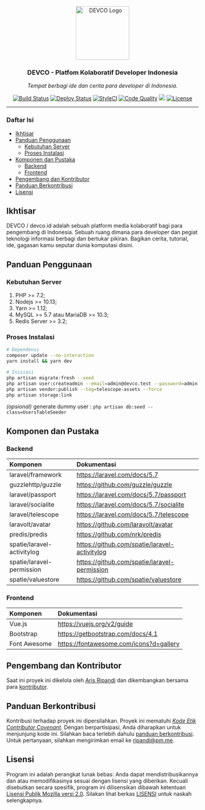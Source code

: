 <div align="center">
  <img alt="DEVCO Logo" src="https://image.flaticon.com/icons/svg/1312/1312124.svg" height="140" />
  <h3 align="center">DEVCO - Platfom Kolaboratif Developer Indonesia</h3>
  <p><em>Tempat berbagi ide dan cerita para developer di Indonesia.</em></p>
</div>

<p align="center">
  <a href="https://travis-ci.org/riipandi/devco"><img src="https://travis-ci.org/riipandi/devco.svg" alt="Build Status"></a>
  <a href="https://buddy.works/"><img src="https://app.buddy.works/ruhaycreative/devco/pipelines/pipeline/162534/badge.svg?token=d7c3e693bc482a0e18287637dd2d22e5545e4b8692ee9693373adc64036f922d" alt="Deploy Status"></a>
  <a href="https://github.styleci.io/repos/144719625"><img src="https://github.styleci.io/repos/144719625/shield?branch=master" alt="StyleCI"></a>
  <a href="https://scrutinizer-ci.com/g/riipandi/devco/?branch=master"><img src="https://scrutinizer-ci.com/g/riipandi/devco/badges/quality-score.png?b=master" alt="Code Quality"></a>
  <a href="https://codeclimate.com/github/riipandi/devco/maintainability"><img src="https://api.codeclimate.com/v1/badges/5b7c15adca5e099faa23/maintainability"></a>
  <a href="./LICENSE"><img src="https://img.shields.io/badge/License-MPL%202.0-brightgreen.svg" alt="License"></a>
</p>

---

### Daftar Isi
- [Ikhtisar](#ikhtisar)
- [Panduan Penggunaan](#panduan-penggunaan)
    - [Kebutuhan Server](#kebutuhan-server)
    - [Proses Instalasi](#proses-instalasi)
- [Komponen dan Pustaka](#komponen-dan-pustaka)
    - [Backend](#backend)
    - [Frontend](#frontend)
- [Pengembang dan Kontributor](#pengembang-dan-kontributor)
- [Panduan Berkontribusi](#panduan-berkontribusi)
- [Lisensi](#lisensi)

## Ikhtisar

DEVCO / devco.id adalah sebuah platform media kolaboratif bagi
para pengembang di Indonesia. Sebuah ruang dimana para developer
dan pegiat teknologi informasi berbagi dan bertukar pikiran.
Bagikan cerita, tutorial, ide, gagasan kamu seputar dunia
komputasi disini.

## Panduan Penggunaan

### Kebutuhan Server

1. PHP >= 7.2;
2. Nodejs >= 10.13;
3. Yarn >= 1.12;
4. MySQL >= 5.7 atau MariaDB >= 10.3;
5. Redis Server >= 3.2;

### Proses Instalasi

```bash
# Dependensi
composer update --no-interaction
yarn install && yarn dev

# Inisiasi
php artisan migrate:fresh --seed
php artisan user:createadmin --email=admin@devco.test --password=admin
php artisan vendor:publish --tag=telescope-assets --force
php artisan storage:link
```

_(opsional)_ generate dummy user : `php artisan db:seed --class=UsersTableSeeder`

## Komponen dan Pustaka

### Backend

| Komponen                      | Dokumentasi                                     |
|:------------------------------|:------------------------------------------------|
| laravel/framework             | https://laravel.com/docs/5.7                    |
| guzzlehttp/guzzle             | https://github.com/guzzle/guzzle                |
| laravel/passport              | https://laravel.com/docs/5.7/passport           |
| laravel/socialite             | https://laravel.com/docs/5.7/socialite          |
| laravel/telescope             | https://laravel.com/docs/5.7/telescope          |
| laravolt/avatar               | https://github.com/laravolt/avatar              |
| predis/predis                 | https://github.com/nrk/predis                   |
| spatie/laravel-activitylog    | https://github.com/spatie/laravel-activitylog   |
| spatie/laravel-permission     | https://github.com/spatie/laravel-permission    |
| spatie/valuestore             | https://github.com/spatie/valuestore            |

### Frontend

| Komponen         | Dokumentasi                                |
|:-----------------|:-------------------------------------------|
| Vue.js           | https://vuejs.org/v2/guide                 |
| Bootstrap        | https://getbootstrap.com/docs/4.1          |
| Font Awesome     | https://fontawesome.com/icons?d=gallery    |

## Pengembang dan Kontributor

Saat ini proyek ini dikelola oleh [Aris Ripandi](https://github.com/riipandi)
dan dikembangkan bersama para [kontributor](https://github.com/riipandi/devco/graphs/contributors).

## Panduan Berkontribusi

Kontribusi terhadap proyek ini dipersilahkan. Proyek ini mematuhi
[_Kode Etik Contributor Covenant_](./CODE_OF_CONDUCT.md). Dengan
berpartisipasi, Anda diharapkan untuk menjunjung kode ini. Silahkan
baca terlebih dahulu [panduan berkontribusi](./CONTRIBUTING.md).
Untuk pertanyaan, silahkan mengirimkan email ke ripandi@pm.me.

## Lisensi

Program ini adalah perangkat lunak bebas: Anda dapat mendistribusikannya
dan atau memodifikasinya sesuai dengan lisensi yang diberikan. Kecuali
disebutkan secara spesifik, program ini dilisensikan dibawah ketentuan
[Lisensi Publik Mozilla versi 2.0](https://choosealicense.com/licenses/mpl-2.0/).
Silakan lihat berkas [LISENSI](./LICENSE) untuk naskah selengkapnya.
